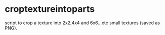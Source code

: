 # croptextureintoparts
script to crop a texture into 2x2,4x4 and 6x6...etc small textures (saved as PNG).
